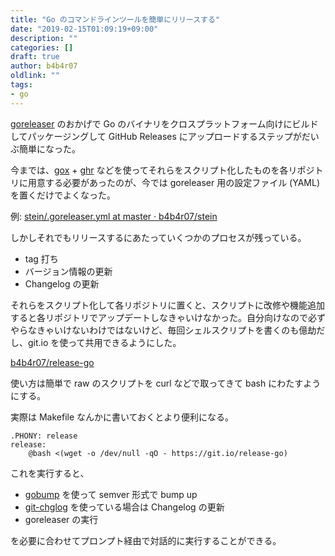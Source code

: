 ```yaml
---
title: "Go のコマンドラインツールを簡単にリリースする"
date: "2019-02-15T01:09:19+09:00"
description: ""
categories: []
draft: true
author: b4b4r07
oldlink: ""
tags:
- go
---
```


[goreleaser](https://github.com/goreleaser/goreleaser) のおかげで Go のバイナリをクロスプラットフォーム向けにビルドしてパッケージングして GitHub Releases にアップロードするステップがだいぶ簡単になった。

今までは、[gox](https://github.com/mitchellh/gox) + [ghr](https://github.com/tcnksm/ghr) などを使ってそれらをスクリプト化したものを各リポジトリに用意する必要があったのが、今では goreleaser 用の設定ファイル (YAML) を置くだけでよくなった。

例: [stein/.goreleaser.yml at master · b4b4r07/stein](https://github.com/b4b4r07/stein/blob/master/.goreleaser.yml)

しかしそれでもリリースするにあたっていくつかのプロセスが残っている。

- tag 打ち
- バージョン情報の更新
- Changelog の更新

それらをスクリプト化して各リポジトリに置くと、スクリプトに改修や機能追加すると各リポジトリでアップデートしなきゃいけなかった。自分向けなので必ずやらなきゃいけないわけではないけど、毎回シェルスクリプトを書くのも億劫だし、git.io を使って共用できるようにした。

[b4b4r07/release-go](https://github.com/b4b4r07/release-go)

使い方は簡単で raw のスクリプトを curl などで取ってきて bash にわたすようにする。

実際は Makefile なんかに書いておくとより便利になる。

```make
.PHONY: release
release:
	@bash <(wget -o /dev/null -qO - https://git.io/release-go)
```

これを実行すると、

- [gobump](https://github.com/motemen/gobump) を使って semver 形式で bump up
- [git-chglog](https://github.com/git-chglog/git-chglog) を使っている場合は Changelog の更新
- goreleaser の実行

を必要に合わせてプロンプト経由で対話的に実行することができる。
